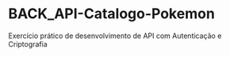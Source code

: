 # BACK_API-Catalogo-Pokemon
Exercício prático de desenvolvimento de API com Autenticação e Criptografia
